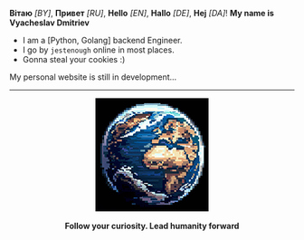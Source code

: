 **Вітаю** *[BY]*, **Привет** *[RU]*, **Hello** *[EN]*, **Hallo** *[DE]*, **Hej** *[DA]*! **My name is Vyacheslav Dmitriev**

* I am a [Python, Golang] backend Engineer.
* I go by `jestenough` online in most places.
* Gonna steal your cookies :)

My personal website is still in development...

----

<div align="center">
    <img src="images/pixel-earth-image.jpg" alt="eart-pixel-planet"/>
    <p><b>Follow your curiosity. Lead humanity forward</b></p>
</div>
